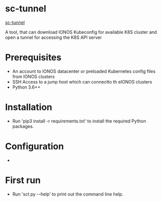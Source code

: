 # sc-tunnel

[sc-tunnel](https://github.com/hpi-schul-cloud/infra-tools/tree/master/sc-tunnel)

A tool, that can download IONOS Kubeconfig for available K8S cluster and open a tunnel for accessing the K8S API server

# Prerequisites

* An account to IONOS datacenter or preloaded Kubernetes config files from IONOS clusters
* SSH Access to a jump host which can connectto th eIONOS clusters
* Python 3.6++

# Installation

* Run 'pip3 install -r requirements.txt' to install the required Python packages.

# Configuration

* 

# First run

* Run 'sct.py --help' to print out the command line help.
